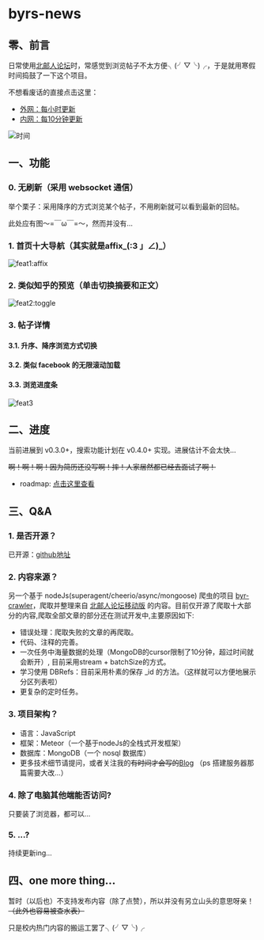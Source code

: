 # byrs-news

## 零、前言
日常使用[北邮人论坛](http://bbs.byr.cn)时，常感觉到浏览帖子不太方便╮(╯▽╰)╭，于是就用寒假时间捣鼓了一下这个项目。

不想看废话的直接点击这里：

* [外网：每小时更新](http://182.254.241.100)
* [内网：每10分钟更新](http://10.108.114.205)

![时间](http://7xlxvm.com1.z0.glb.clouddn.com/byrs-news.jpg)

## 一、功能
### 0. 无刷新（采用 websocket 通信）
举个栗子：采用降序的方式浏览某个帖子，不用刷新就可以看到最新的回帖。

此处应有图～=￣ω￣=～，然而并没有...

### 1. 首页十大导航（其实就是affix_(:3 」∠)_）
![feat1:affix](http://7xlxvm.com1.z0.glb.clouddn.com/feat1.gif)

### 2. 类似知乎的预览（单击切换摘要和正文）
![feat2:toggle](http://7xlxvm.com1.z0.glb.clouddn.com/feat2.gif)

### 3. 帖子详情
#### 3.1. 升序、降序浏览方式切换
#### 3.2. 类似 facebook 的无限滚动加载
#### 3.3. 浏览进度条
![feat3](http://7xlxvm.com1.z0.glb.clouddn.com/feat3.gif)

## 二、进度
当前进展到 v0.3.0+，搜索功能计划在 v0.4.0+ 实现。进展估计不会太快...

~~啊！啊！啊！因为简历还没写啊！摔！人家居然都已经去面试了啊！~~

* roadmap: [点击这里查看](https://wekan.io/b/5b7v6YC5dMbTrpkkX/byrs-news)

## 三、Q&A
### 1. 是否开源？
已开源：[github地址](https://github.com/BuptStEve/byrs-news)

### 2. 内容来源？
另一个基于 nodeJs(superagent/cheerio/async/mongoose) 爬虫的项目 [byr-crawler](https://github.com/BuptStEve/byr-crawler)，爬取并整理来自 [北邮人论坛移动版](http://m.byr.cn) 的内容。目前仅开源了爬取十大部分的内容,爬取全部文章的部分还在测试开发中,主要原因如下:

* 错误处理：爬取失败的文章的再爬取。
* 代码、注释的完善。
* 一次任务中海量数据的处理（MongoDB的cursor限制了10分钟，超过时间就会断开）, 目前采用stream + batchSize的方式。
* 学习使用 DBRefs：目前采用朴素的保存 _id 的方法。（这样就可以方便地展示分区列表啦）
* 更复杂的定时任务。

### 3. 项目架构？
* 语言：JavaScript
* 框架：Meteor（一个基于nodeJs的全栈式开发框架）
* 数据库：MongoDB（一个 nosql 数据库）
* 更多技术细节请提问，或者关注我的~~有时间才会写的~~[Blog](http://buptsteve.github.io/blog/) （ps 搭建服务器那篇需要大改...）

### 4. 除了电脑其他端能否访问?
只要装了浏览器，都可以...

### 5. ...?
持续更新ing...

## 四、one more thing...
暂时（以后也）不支持发布内容（除了点赞），所以并没有另立山头的意思呀亲！~~（此外也容易被查水表）~~

只是校内热门内容的搬运工罢了╮(╯▽╰)╭
